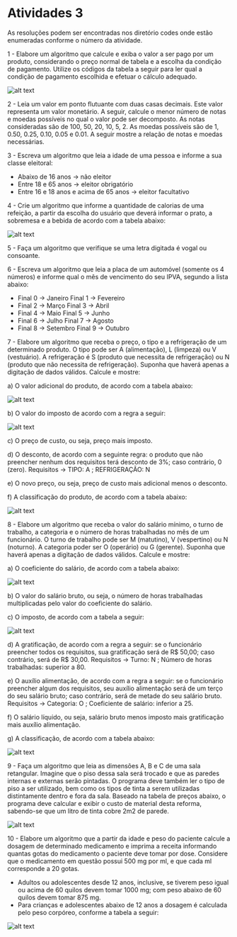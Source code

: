 <h1>Atividades 3 </h1>

<p> As resoluções podem ser encontradas nos diretório codes onde estão enumeradas conforme o número da atividade. </p>

<p>1 - Elabore um algoritmo que calcule e exiba o valor a ser pago por um produto, considerando o preço  normal de tabela e a escolha da condição de pagamento. Utilize os códigos da tabela a seguir para  ler qual a condição de pagamento escolhida e efetuar o cálculo adequado.   </p>

![alt text](https://github.com/souza10v/Exercicios-em-C/blob/main/activities3/images/01.jpg?raw=true)

<p>2 - Leia um valor em ponto flutuante com duas casas decimais. Este valor representa um valor  monetário. A seguir, calcule o menor número de notas e moedas possíveis no qual o valor pode ser  decomposto. As notas consideradas são de 100, 50, 20, 10, 5, 2. As moedas possíveis são de 1, 0.50,  0.25, 0.10, 0.05 e 0.01. A seguir mostre a relação de notas e moedas necessárias.    </p>

<p>3 - Escreva um algoritmo que leia a idade de uma pessoa e informe a sua classe eleitoral:  </p>

<ul>
  <li> Abaixo de 16 anos → não eleitor</li>
  <li> Entre 18 e 65 anos → eleitor obrigatório</li>
  <li> Entre 16 e 18 anos e acima de 65 anos → eleitor facultativo</li>
</ul>

<p>4 - Crie um algoritmo que informe a quantidade de calorias de uma refeição, a partir da escolha do  usuário que deverá informar o prato, a sobremesa e a bebida de acordo com a tabela abaixo: </p>

![alt text](https://github.com/souza10v/Exercicios-em-C/blob/main/activities2/images/03.jpg?raw=true)

<p>5 - Faça um algoritmo que verifique se uma letra digitada é vogal ou consoante. </p>

<p>6 - Escreva um algoritmo que leia a placa de um automóvel (somente os 4 números) e informe qual o  mês de vencimento do seu IPVA, segundo a lista abaixo:  </p>

<ul>
  <li> Final 0 → Janeiro Final 1 → Fevereiro </li>
  <li> Final 2 → Março Final 3 → Abril </li>
  <li> Final 4 → Maio Final 5 → Junho </li>
  <li> Final 6 → Julho Final 7 → Agosto </li>
  <li> Final 8 → Setembro Final 9 → Outubro </li>
</ul>

<p>7 - Elabore um algoritmo que receba o preço, o tipo e a refrigeração de um determinado produto. O  tipo pode ser A (alimentação), L (limpeza) ou V (vestuário). A refrigeração é S (produto que necessita  de refrigeração) ou N (produto que não necessita de refrigeração). Suponha que haverá apenas a  digitação de dados válidos. Calcule e mostre:  </p>

<p> </p>

<p> a) O valor adicional do produto, de acordo com a tabela abaixo: </p>

![alt text](https://github.com/souza10v/Exercicios-em-C/blob/main/activities2/images/03.jpg?raw=true)

<p> b) O valor do imposto de acordo com a regra a seguir:</p>

![alt text](https://github.com/souza10v/Exercicios-em-C/blob/main/activities2/images/03.jpg?raw=true)

<p> c) O preço de custo, ou seja, preço mais imposto. </p>

<p> d) O desconto, de acordo com a seguinte regra: o produto que não preencher nenhum dos requisitos terá desconto de 3%; caso contrário, 0 (zero). Requisitos → TIPO: A ; REFRIGERAÇÃO: N </p>

<p> e) O novo preço, ou seja, preço de custo mais adicional menos o desconto. </p>

<p> f) A classificação do produto, de acordo com a tabela abaixo: </p>

![alt text](https://github.com/souza10v/Exercicios-em-C/blob/main/activities2/images/03.jpg?raw=true)

<p>8 - Elabore um algoritmo que receba o valor do salário mínimo, o turno de trabalho, a categoria e o número de horas trabalhadas no mês de um funcionário. O turno de trabalho pode ser M (matutino), V (vespertino) ou N (noturno). A categoria poder ser O (operário) ou G (gerente). Suponha que haverá apenas a digitação de dados válidos. Calcule e mostre: </p>

<p> a) O coeficiente do salário, de acordo com a tabela abaixo:</p>

![alt text](https://github.com/souza10v/Exercicios-em-C/blob/main/activities2/images/03.jpg?raw=true)

<p> b) O valor do salário bruto, ou seja, o número de horas trabalhadas multiplicadas pelo valor do coeficiente do salário. </p>
<p> c) O imposto, de acordo com a tabela a seguir:</p>

![alt text](https://github.com/souza10v/Exercicios-em-C/blob/main/activities2/images/03.jpg?raw=true)

<p> d) A gratificação, de acordo com a regra a seguir: se o funcionário preencher todos os requisitos, sua gratificação será de R$ 50,00; caso contrário, será de R$ 30,00. Requisitos → Turno: N ; Número de horas trabalhadas: superior a 80.</p>
<p> e) O auxílio alimentação, de acordo com a regra a seguir: se o funcionário preencher algum dos requisitos, seu auxílio alimentação será de um terço do seu salário bruto; caso contrário, será de metade do seu salário bruto. Requisitos → Categoria: O ; Coeficiente de salário: inferior a 25.</p>
<p> f) O salário líquido, ou seja, salário bruto menos imposto mais gratificação mais auxílio alimentação.</p>
<p> g) A classificação, de acordo com a tabela abaixo:</p>

![alt text](https://github.com/souza10v/Exercicios-em-C/blob/main/activities2/images/03.jpg?raw=true)

<p>9 - Faça um algoritmo que leia as dimensões A, B e C de uma sala retangular. Imagine que o piso dessa sala será trocado e que as paredes internas e externas serão pintadas. O programa deve também ler o tipo de piso a ser utilizado, bem como os tipos de tinta a serem utilizadas distintamente dentro e fora da sala. Baseado na tabela de preços abaixo, o programa deve calcular e exibir o custo de material desta reforma, sabendo-se que um litro de tinta cobre 2m2 de parede. </p>

![alt text](https://github.com/souza10v/Exercicios-em-C/blob/main/activities2/images/03.jpg?raw=true)

<p>10 - Elabore um algoritmo que a partir da idade e peso do paciente calcule a dosagem de determinado medicamento e imprima a receita informando quantas gotas do medicamento o paciente deve tomar por dose. Considere que o medicamento em questão possui 500 mg por ml, e que cada ml corresponde a 20 gotas.</p>

<ul>
  <li> Adultos ou adolescentes desde 12 anos, inclusive, se tiverem peso igual ou acima de 60 quilos devem tomar 1000 mg; com peso abaixo de 60 quilos devem tomar 875 mg.</li>
  <li> Para crianças e adolescentes abaixo de 12 anos a dosagem é calculada pelo peso corpóreo, conforme a tabela a seguir: </li>
</ul>

![alt text](https://github.com/souza10v/Exercicios-em-C/blob/main/activities2/images/03.jpg?raw=true)
